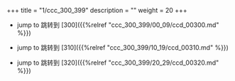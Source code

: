 +++
title = "1/ccc_300_399"
description = ""
weight = 20
+++

* jump to 跳转到 [300]({{%relref "ccc_300_399/00_09/ccd_00300.md" %}})

* jump to 跳转到 [310]({{%relref "ccc_300_399/10_19/ccd_00310.md" %}})

* jump to 跳转到 [320]({{%relref "ccc_300_399/20_29/ccd_00320.md" %}})

